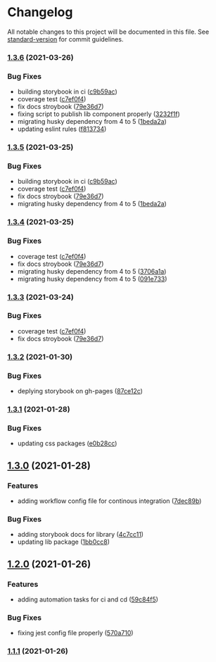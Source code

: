 # Changelog

All notable changes to this project will be documented in this file. See [standard-version](https://github.com/conventional-changelog/standard-version) for commit guidelines.

### [1.3.6](https://github.com/ventoji/ventoji-components/compare/v1.3.2...v1.3.6) (2021-03-26)


### Bug Fixes

* building storybook in ci ([c9b59ac](https://github.com/ventoji/ventoji-components/commit/c9b59ac07756b1dec67de210d4fd971a582e480a))
* coverage test ([c7ef0f4](https://github.com/ventoji/ventoji-components/commit/c7ef0f445e15b8d405f01e4a5f79f4d6b18e38c6))
* fix docs stroybook ([79e36d7](https://github.com/ventoji/ventoji-components/commit/79e36d7419c29c0b3e6a58b492942d3d14f4fadb))
* fixing script to publish lib component properly ([3232f1f](https://github.com/ventoji/ventoji-components/commit/3232f1f771f23c801b750bdd042e5d14c4041919))
* migrating husky dependency from 4 to 5 ([1beda2a](https://github.com/ventoji/ventoji-components/commit/1beda2ad6d627d0cbb590c96dd4591dfcaee17c7))
* updating eslint rules ([f813734](https://github.com/ventoji/ventoji-components/commit/f813734394131d6bfb6ff1417989c13b303b75a9))

### [1.3.5](https://github.com/ventoji/ventoji-components/compare/v1.3.2...v1.3.5) (2021-03-25)


### Bug Fixes

* building storybook in ci ([c9b59ac](https://github.com/ventoji/ventoji-components/commit/c9b59ac07756b1dec67de210d4fd971a582e480a))
* coverage test ([c7ef0f4](https://github.com/ventoji/ventoji-components/commit/c7ef0f445e15b8d405f01e4a5f79f4d6b18e38c6))
* fix docs stroybook ([79e36d7](https://github.com/ventoji/ventoji-components/commit/79e36d7419c29c0b3e6a58b492942d3d14f4fadb))
* migrating husky dependency from 4 to 5 ([1beda2a](https://github.com/ventoji/ventoji-components/commit/1beda2ad6d627d0cbb590c96dd4591dfcaee17c7))

### [1.3.4](https://github.com/ventoji/ventoji-components/compare/v1.3.2...v1.3.4) (2021-03-25)


### Bug Fixes

* coverage test ([c7ef0f4](https://github.com/ventoji/ventoji-components/commit/c7ef0f445e15b8d405f01e4a5f79f4d6b18e38c6))
* fix docs stroybook ([79e36d7](https://github.com/ventoji/ventoji-components/commit/79e36d7419c29c0b3e6a58b492942d3d14f4fadb))
* migrating husky dependency from 4 to 5 ([3706a1a](https://github.com/ventoji/ventoji-components/commit/3706a1a18f8e7ff0a0c09d2187675d3c015b0b51))
* migrating husky dependency from 4 to 5 ([091e733](https://github.com/ventoji/ventoji-components/commit/091e7339fb5bfdf57969d956cf5e3a250892a610))

### [1.3.3](https://github.com/ventoji/ventoji-components/compare/v1.3.2...v1.3.3) (2021-03-24)


### Bug Fixes

* coverage test ([c7ef0f4](https://github.com/ventoji/ventoji-components/commit/c7ef0f445e15b8d405f01e4a5f79f4d6b18e38c6))
* fix docs stroybook ([79e36d7](https://github.com/ventoji/ventoji-components/commit/79e36d7419c29c0b3e6a58b492942d3d14f4fadb))

### [1.3.2](https://github.com/ventoji/ventoji-components/compare/v1.3.1...v1.3.2) (2021-01-30)


### Bug Fixes

* deplying storybook on gh-pages ([87ce12c](https://github.com/ventoji/ventoji-components/commit/87ce12cc91c3574b20f3c7553f8b4329490e9170))

### [1.3.1](https://github.com/ventoji/ventoji-components/compare/v1.3.0...v1.3.1) (2021-01-28)


### Bug Fixes

* updating css packages ([e0b28cc](https://github.com/ventoji/ventoji-components/commit/e0b28cc22fd1563d1b952d577c7d01a7965d7fde))

## [1.3.0](https://github.com/ventoji/ventoji-components/compare/v1.2.0...v1.3.0) (2021-01-28)


### Features

* adding workflow config file for continous integration ([7dec89b](https://github.com/ventoji/ventoji-components/commit/7dec89b17d015ae93b1a1ba053831f2177600c63))


### Bug Fixes

* adding storybook docs for library ([4c7cc11](https://github.com/ventoji/ventoji-components/commit/4c7cc11102b6d2fe3f44aae061b5cbcd33a45b8f))
* updating lib package ([1bb0cc8](https://github.com/ventoji/ventoji-components/commit/1bb0cc8053441e14f9aa73f9dc7df3b3f09dc30b))

## [1.2.0](https://github.com/ventoji/ventoji-components/compare/v1.1.1...v1.2.0) (2021-01-26)


### Features

* adding automation tasks for ci and cd ([59c84f5](https://github.com/ventoji/ventoji-components/commit/59c84f5a178e8a196601a6dd4a94c4bdb1df2e98))


### Bug Fixes

* fixing jest config file properly ([570a710](https://github.com/ventoji/ventoji-components/commit/570a7105bb8885b977298f8a4851bdbcd5aaa932))

### [1.1.1](https://github.com/ventoji/ventoji-components/compare/v1.1.0...v1.1.1) (2021-01-26)
